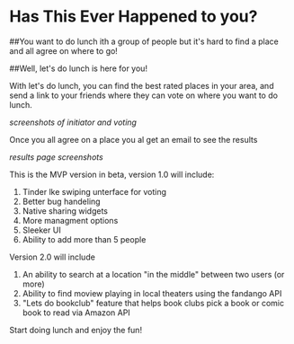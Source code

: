 # Has This Ever Happened to you?

##You want to do lunch ith a group of people but it's hard to find a place and all agree on where to go!

##Well, let's do lunch is here for you!

 With let's do lunch, you can find the best rated places in your area, and send a link to your friends where they can vote on where you want to do lunch.

*screenshots of initiator and voting*

Once you all agree on a place you al get an email to see the results


*results page screenshots*


This is the MVP version in beta, version 1.0 will include:

1. Tinder lke swiping unterface for voting
2. Better bug handeling
3. Native sharing widgets 
4. More managment options
5. Sleeker UI
6. Ability to add more than 5 people


Version 2.0 will include
1. An ability to search at a location "in the middle" between two users (or more)
2. Ability to find moview playing in local theaters using the fandango API
3. "Lets do bookclub" feature that helps book clubs pick a book or comic book to read via Amazon API

Start doing lunch and enjoy the fun!




